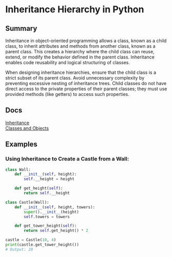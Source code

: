 # Inheritance Hierarchy in Python

## Summary

Inheritance in object-oriented programming allows a class, known as a child class, to inherit attributes and methods from another class, known as a parent class. This creates a hierarchy where the child class can reuse, extend, or modify the behavior defined in the parent class. Inheritance enables code reusability and logical structuring of classes.

When designing inheritance hierarchies, ensure that the child class is a strict subset of its parent class. Avoid unnecessary complexity by preventing excessive nesting of inheritance trees. Child classes do not have direct access to the private properties of their parent classes; they must use provided methods (like getters) to access such properties.

## Docs

[Inheritance](https://docs.python.org/3/tutorial/classes.html#inheritance)\
[Classes and Objects](https://docs.python.org/3/tutorial/classes.html)

## Examples

### Using Inheritance to Create a Castle from a Wall:
```python
class Wall:
    def __init__(self, height):
        self.__height = height

    def get_height(self):
        return self.__height

class Castle(Wall):
    def __init__(self, height, towers):
        super().__init__(height)
        self.towers = towers

    def get_tower_height(self):
        return self.get_height() * 2

castle = Castle(10, 4)
print(castle.get_tower_height())
# Output: 20
```